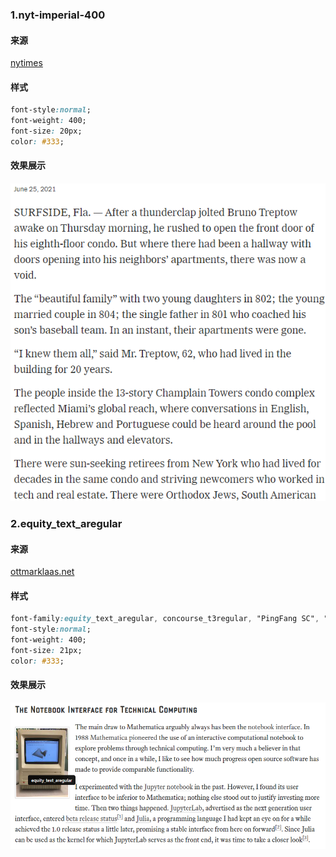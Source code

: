 ### 1.nyt-imperial-400

#### 来源

[nytimes](https://www.nytimes.com/2021/06/25/us/missing-victims-miami-condo-collapse.html)

#### 样式

```css
font-style:normal;
font-weight: 400;
font-size: 20px;
color: #333;
```

#### 效果展示

![](.\img\nytimes-imperial.png)



### 2.equity_text_aregular

#### 来源

[ottmarklaas.net](http://ottmarklaas.net/2018/10/13/Plotting-Health-Data/)

#### 样式

```css
font-family:equity_text_aregular, concourse_t3regular, "PingFang SC", "Microsoft YaHei", sans-serif;
font-style:normal;
font-weight: 400;
font-size: 21px;
color: #333;
```



#### 效果展示

![](.\img\equity_text_aregular.png)

